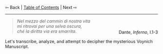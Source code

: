 
⇦ Back | [Table of Contents](/README.md) | Next ⇨

---

> *Nel mezzo del cammin di nostra vita*  
> *mi ritrovai per una selva oscura,*  
> *ché la diritta via era smarrita.*  
<p style="text-align:right; margin-top:-2em;">Dante, <em>Inferno</em>, I.1-3</p>

Let's transcribe, analyze, and attempt to decipher the mysterious Voynich Manuscript. 
